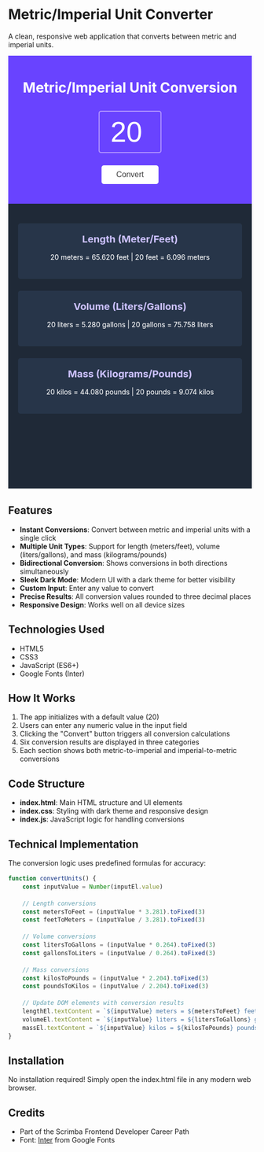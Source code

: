 # Metric/Imperial Unit Converter

A clean, responsive web application that converts between metric and imperial units.

![Unit Converter Dark Mode](demo.png)

## Features

- **Instant Conversions**: Convert between metric and imperial units with a single click
- **Multiple Unit Types**: Support for length (meters/feet), volume (liters/gallons), and mass (kilograms/pounds)
- **Bidirectional Conversion**: Shows conversions in both directions simultaneously
- **Sleek Dark Mode**: Modern UI with a dark theme for better visibility
- **Custom Input**: Enter any value to convert
- **Precise Results**: All conversion values rounded to three decimal places
- **Responsive Design**: Works well on all device sizes

## Technologies Used

- HTML5
- CSS3
- JavaScript (ES6+)
- Google Fonts (Inter)

## How It Works

1. The app initializes with a default value (20)
2. Users can enter any numeric value in the input field
3. Clicking the "Convert" button triggers all conversion calculations
4. Six conversion results are displayed in three categories
5. Each section shows both metric-to-imperial and imperial-to-metric conversions

## Code Structure

- **index.html**: Main HTML structure and UI elements
- **index.css**: Styling with dark theme and responsive design
- **index.js**: JavaScript logic for handling conversions

## Technical Implementation

The conversion logic uses predefined formulas for accuracy:

```javascript
function convertUnits() {
    const inputValue = Number(inputEl.value)

    // Length conversions
    const metersToFeet = (inputValue * 3.281).toFixed(3)
    const feetToMeters = (inputValue / 3.281).toFixed(3)

    // Volume conversions
    const litersToGallons = (inputValue * 0.264).toFixed(3)
    const gallonsToLiters = (inputValue / 0.264).toFixed(3)

    // Mass conversions
    const kilosToPounds = (inputValue * 2.204).toFixed(3)
    const poundsToKilos = (inputValue / 2.204).toFixed(3)

    // Update DOM elements with conversion results
    lengthEl.textContent = `${inputValue} meters = ${metersToFeet} feet | ${inputValue} feet = ${feetToMeters} meters`
    volumeEl.textContent = `${inputValue} liters = ${litersToGallons} gallons | ${inputValue} gallons = ${gallonsToLiters} liters`
    massEl.textContent = `${inputValue} kilos = ${kilosToPounds} pounds | ${inputValue} pounds = ${poundsToKilos} kilos`
}
```

## Installation

No installation required! Simply open the index.html file in any modern web browser.

## Credits

- Part of the Scrimba Frontend Developer Career Path
- Font: [Inter](https://fonts.google.com/specimen/Inter) from Google Fonts
